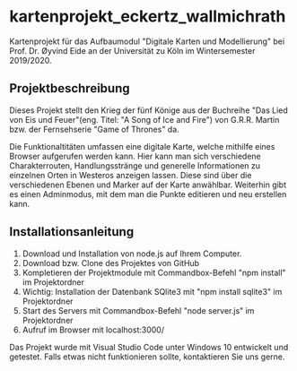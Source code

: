 # kartenprojekt_eckertz_wallmichrath
Kartenprojekt für das Aufbaumodul "Digitale Karten und Modellierung" bei Prof. Dr. Øyvind Eide an der Universität zu Köln im Wintersemester 2019/2020.

## Projektbeschreibung
Dieses Projekt stellt den Krieg der fünf Könige aus der Buchreihe "Das Lied von Eis und Feuer"(eng. Titel: "A Song of Ice and Fire") von G.R.R. Martin bzw. der Fernsehserie "Game of Thrones" da.

Die Funktionaltitäten umfassen eine digitale Karte, welche mithilfe eines Browser aufgerufen werden kann. Hier kann man sich verschiedene Charakterrouten, Handlungsstränge und generelle Informationen zu einzelnen Orten in Westeros anzeigen lassen. Diese sind über die verschiedenen Ebenen und Marker auf der Karte anwählbar. Weiterhin gibt es einen Adminmodus, mit dem man die Punkte editieren und neu erstellen kann. 

## Installationsanleitung
1. Download und Installation von node.js auf Ihrem Computer. 
2. Download bzw. Clone des Projektes von GitHub
3. Kompletieren der Projektmodule mit Commandbox-Befehl "npm install" im Projektordner
4. Wichtig: Installation der Datenbank SQlite3 mit "npm install sqlite3" im Projektordner
5. Start des Servers mit Commandbox-Befehl "node server.js" im Projektordner
6. Aufruf im Browser mit localhost:3000/

Das Projekt wurde mit Visual Studio Code unter Windows 10 entwickelt und getestet. Falls etwas nicht funktionieren sollte, kontaktieren Sie uns gerne. 